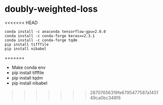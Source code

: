 # doubly-weighted-loss

<<<<<<< HEAD
```
conda install -c anaconda tensorflow-gpu=2.0.0 
conda install -c conda-forge keras==2.3.1 
conda install -c conda-forge tqdm
pip install tifffile
pip install nibabel

```
=======
* Make conda env
* pip install tifffile
* pip install tqdm
* pip install nibabel
>>>>>>> 28707656319fe6795477587a145149ca0bc348f6
